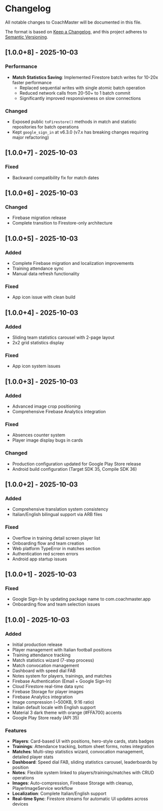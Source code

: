 # Changelog

All notable changes to CoachMaster will be documented in this file.

The format is based on [Keep a Changelog](https://keepachangelog.com/en/1.0.0/),
and this project adheres to [Semantic Versioning](https://semver.org/spec/v2.0.0.html).

## [1.0.0+8] - 2025-10-03

### Performance
- **Match Statistics Saving**: Implemented Firestore batch writes for 10-20x faster performance
  - Replaced sequential writes with single atomic batch operation
  - Reduced network calls from 20-50+ to 1 batch commit
  - Significantly improved responsiveness on slow connections

### Changed
- Exposed public `toFirestore()` methods in match and statistic repositories for batch operations
- Kept `google_sign_in` at v6.3.0 (v7.x has breaking changes requiring major refactoring)

## [1.0.0+7] - 2025-10-03

### Fixed
- Backward compatibility fix for match dates

## [1.0.0+6] - 2025-10-03

### Changed
- Firebase migration release
- Complete transition to Firestore-only architecture

## [1.0.0+5] - 2025-10-03

### Added
- Complete Firebase migration and localization improvements
- Training attendance sync
- Manual data refresh functionality

### Fixed
- App icon issue with clean build

## [1.0.0+4] - 2025-10-03

### Added
- Sliding team statistics carousel with 2-page layout
- 2x2 grid statistics display

### Fixed
- App icon system issues

## [1.0.0+3] - 2025-10-03

### Added
- Advanced image crop positioning
- Comprehensive Firebase Analytics integration

### Fixed
- Absences counter system
- Player image display bugs in cards

### Changed
- Production configuration updated for Google Play Store release
- Android build configuration (Target SDK 35, Compile SDK 36)

## [1.0.0+2] - 2025-10-03

### Added
- Comprehensive translation system consistency
- Italian/English bilingual support via ARB files

### Fixed
- Overflow in training detail screen player list
- Onboarding flow and team creation
- Web platform TypeError in matches section
- Authentication red screen errors
- Android app startup issues

## [1.0.0+1] - 2025-10-03

### Fixed
- Google Sign-In by updating package name to com.coachmaster.app
- Onboarding flow and team selection issues

## [1.0.0] - 2025-10-03

### Added
- Initial production release
- Player management with Italian football positions
- Training attendance tracking
- Match statistics wizard (7-step process)
- Match convocation management
- Dashboard with speed dial FAB
- Notes system for players, trainings, and matches
- Firebase Authentication (Email + Google Sign-In)
- Cloud Firestore real-time data sync
- Firebase Storage for player images
- Firebase Analytics integration
- Image compression (~500KB, 9:16 ratio)
- Italian default locale with English support
- Material 3 dark theme with orange (#FFA700) accents
- Google Play Store ready (API 35)

### Features
- **Players**: Card-based UI with positions, hero-style cards, stats badges
- **Trainings**: Attendance tracking, bottom sheet forms, notes integration
- **Matches**: Multi-step statistics wizard, convocation management, detailed player stats
- **Dashboard**: Speed dial FAB, sliding statistics carousel, leaderboards by position
- **Notes**: Flexible system linked to players/trainings/matches with CRUD operations
- **Images**: Auto-compression, Firebase Storage with cleanup, PlayerImageService workflow
- **Localization**: Complete Italian/English support
- **Real-time Sync**: Firestore streams for automatic UI updates across devices
